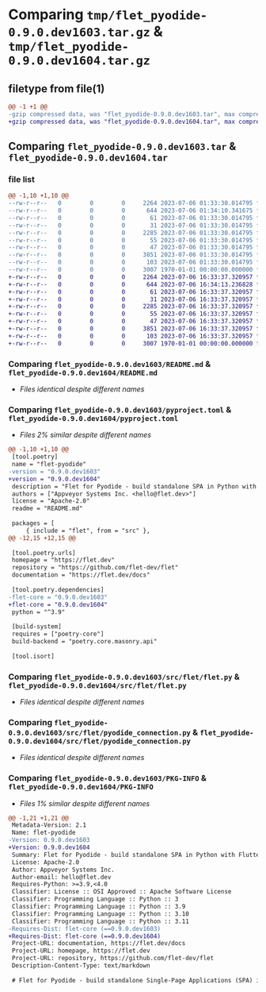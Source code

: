 # Comparing `tmp/flet_pyodide-0.9.0.dev1603.tar.gz` & `tmp/flet_pyodide-0.9.0.dev1604.tar.gz`

## filetype from file(1)

```diff
@@ -1 +1 @@
-gzip compressed data, was "flet_pyodide-0.9.0.dev1603.tar", max compression
+gzip compressed data, was "flet_pyodide-0.9.0.dev1604.tar", max compression
```

## Comparing `flet_pyodide-0.9.0.dev1603.tar` & `flet_pyodide-0.9.0.dev1604.tar`

### file list

```diff
@@ -1,10 +1,10 @@
--rw-r--r--   0        0        0     2264 2023-07-06 01:33:30.014795 flet_pyodide-0.9.0.dev1603/README.md
--rw-r--r--   0        0        0      644 2023-07-06 01:34:10.341675 flet_pyodide-0.9.0.dev1603/pyproject.toml
--rw-r--r--   0        0        0       61 2023-07-06 01:33:30.014795 flet_pyodide-0.9.0.dev1603/src/flet/__init__.py
--rw-r--r--   0        0        0       31 2023-07-06 01:33:30.014795 flet_pyodide-0.9.0.dev1603/src/flet/canvas/__init__.py
--rw-r--r--   0        0        0     2285 2023-07-06 01:33:30.014795 flet_pyodide-0.9.0.dev1603/src/flet/flet.py
--rw-r--r--   0        0        0       55 2023-07-06 01:33:30.014795 flet_pyodide-0.9.0.dev1603/src/flet/matplotlib_chart.py
--rw-r--r--   0        0        0       47 2023-07-06 01:33:30.014795 flet_pyodide-0.9.0.dev1603/src/flet/plotly_chart.py
--rw-r--r--   0        0        0     3851 2023-07-06 01:33:30.014795 flet_pyodide-0.9.0.dev1603/src/flet/pyodide_connection.py
--rw-r--r--   0        0        0      103 2023-07-06 01:33:30.014795 flet_pyodide-0.9.0.dev1603/src/flet/version.py
--rw-r--r--   0        0        0     3007 1970-01-01 00:00:00.000000 flet_pyodide-0.9.0.dev1603/PKG-INFO
+-rw-r--r--   0        0        0     2264 2023-07-06 16:33:37.320957 flet_pyodide-0.9.0.dev1604/README.md
+-rw-r--r--   0        0        0      644 2023-07-06 16:34:13.236828 flet_pyodide-0.9.0.dev1604/pyproject.toml
+-rw-r--r--   0        0        0       61 2023-07-06 16:33:37.320957 flet_pyodide-0.9.0.dev1604/src/flet/__init__.py
+-rw-r--r--   0        0        0       31 2023-07-06 16:33:37.320957 flet_pyodide-0.9.0.dev1604/src/flet/canvas/__init__.py
+-rw-r--r--   0        0        0     2285 2023-07-06 16:33:37.320957 flet_pyodide-0.9.0.dev1604/src/flet/flet.py
+-rw-r--r--   0        0        0       55 2023-07-06 16:33:37.320957 flet_pyodide-0.9.0.dev1604/src/flet/matplotlib_chart.py
+-rw-r--r--   0        0        0       47 2023-07-06 16:33:37.320957 flet_pyodide-0.9.0.dev1604/src/flet/plotly_chart.py
+-rw-r--r--   0        0        0     3851 2023-07-06 16:33:37.320957 flet_pyodide-0.9.0.dev1604/src/flet/pyodide_connection.py
+-rw-r--r--   0        0        0      103 2023-07-06 16:33:37.320957 flet_pyodide-0.9.0.dev1604/src/flet/version.py
+-rw-r--r--   0        0        0     3007 1970-01-01 00:00:00.000000 flet_pyodide-0.9.0.dev1604/PKG-INFO
```

### Comparing `flet_pyodide-0.9.0.dev1603/README.md` & `flet_pyodide-0.9.0.dev1604/README.md`

 * *Files identical despite different names*

### Comparing `flet_pyodide-0.9.0.dev1603/pyproject.toml` & `flet_pyodide-0.9.0.dev1604/pyproject.toml`

 * *Files 2% similar despite different names*

```diff
@@ -1,10 +1,10 @@
 [tool.poetry]
 name = "flet-pyodide"
-version = "0.9.0.dev1603"
+version = "0.9.0.dev1604"
 description = "Flet for Pyodide - build standalone SPA in Python with Flutter UI."
 authors = ["Appveyor Systems Inc. <hello@flet.dev>"]
 license = "Apache-2.0"
 readme = "README.md"
 
 packages = [
     { include = "flet", from = "src" },
@@ -12,15 +12,15 @@
 
 [tool.poetry.urls]
 homepage = "https://flet.dev"
 repository = "https://github.com/flet-dev/flet"
 documentation = "https://flet.dev/docs"
 
 [tool.poetry.dependencies]
-flet-core = "0.9.0.dev1603"
+flet-core = "0.9.0.dev1604"
 python = "^3.9"
 
 [build-system]
 requires = ["poetry-core"]
 build-backend = "poetry.core.masonry.api"
 
 [tool.isort]
```

### Comparing `flet_pyodide-0.9.0.dev1603/src/flet/flet.py` & `flet_pyodide-0.9.0.dev1604/src/flet/flet.py`

 * *Files identical despite different names*

### Comparing `flet_pyodide-0.9.0.dev1603/src/flet/pyodide_connection.py` & `flet_pyodide-0.9.0.dev1604/src/flet/pyodide_connection.py`

 * *Files identical despite different names*

### Comparing `flet_pyodide-0.9.0.dev1603/PKG-INFO` & `flet_pyodide-0.9.0.dev1604/PKG-INFO`

 * *Files 1% similar despite different names*

```diff
@@ -1,21 +1,21 @@
 Metadata-Version: 2.1
 Name: flet-pyodide
-Version: 0.9.0.dev1603
+Version: 0.9.0.dev1604
 Summary: Flet for Pyodide - build standalone SPA in Python with Flutter UI.
 License: Apache-2.0
 Author: Appveyor Systems Inc.
 Author-email: hello@flet.dev
 Requires-Python: >=3.9,<4.0
 Classifier: License :: OSI Approved :: Apache Software License
 Classifier: Programming Language :: Python :: 3
 Classifier: Programming Language :: Python :: 3.9
 Classifier: Programming Language :: Python :: 3.10
 Classifier: Programming Language :: Python :: 3.11
-Requires-Dist: flet-core (==0.9.0.dev1603)
+Requires-Dist: flet-core (==0.9.0.dev1604)
 Project-URL: documentation, https://flet.dev/docs
 Project-URL: homepage, https://flet.dev
 Project-URL: repository, https://github.com/flet-dev/flet
 Description-Content-Type: text/markdown
 
 # Flet for Pyodide - build standalone Single-Page Applications (SPA) in Python with Flutter UI
```

